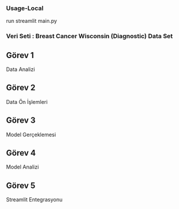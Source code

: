 ### Usage-Local

run streamlit main.py

### Veri Seti : Breast Cancer Wisconsin (Diagnostic) Data Set

## Görev 1
Data Analizi

## Görev 2
Data Ön İşlemleri

## Görev 3
Model Gerçeklemesi

## Görev 4
Model Analizi

## Görev 5
Streamlit Entegrasyonu

